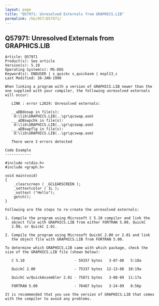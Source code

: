 ```yaml
---
layout: page
title: "Q57971: Unresolved Externals from GRAPHICS.LIB"
permalink: /kb/057/Q57971/
---
```


## Q57971: Unresolved Externals from GRAPHICS.LIB

	Article: Q57971
	Product(s): See article
	Version(s): 5.10
	Operating System(s): MS-DOS
	Keyword(s): ENDUSER | s_quickc s_quickasm | mspl13_c
	Last Modified: 26-JAN-1990
	
	When linking a program with a version of GRAPHICS.LIB newer than the
	one supplied with your compiler, the following unresolved externals
	will occur:
	
	   LINK : error L2029: Unresolved externals:
	
	   __aDBdoswp in file(s):
	    d:\lib\GRAPHICS.LIB(..\gr\qcswap.asm)
	   ___aDBswpchk in file(s):
	    d:\lib\GRAPHICS.LIB(..\gr\qcswap.asm)
	   ___aDBswpflg in file(s):
	    d:\lib\GRAPHICS.LIB(..\gr\qcswap.asm)
	
	   There were 3 errors detected
	
	Code Example
	------------
	
	#include <stdio.h>
	#include <graph.h>
	
	void main(void)
	{
	    _clearscreen ( _GCLEARSCREEN );
	    _settextcolor ( 1L );
	    _outtext ("Hello");
	    getch();
	}
	
	Following are the steps to re-create the unresolved externals:
	
	1. Compile the program using Microsoft C 5.10 compiler and link the
	   object file with GRAPHICS.LIB from either FORTRAN 5.00, QuickC
	   2.00, or QuickC 2.01.
	
	2. Compile the program using Microsoft QuickC 2.00 or 2.01 and link
	   the object file with GRAPHICS.LIB from FORTRAN 5.00.
	
	To determine which GRAPHICS.LIB came with which package, check the
	size of the GRAPHICS.LIB file (shown below):
	
	   C 5.10                       - 59357 bytes   3-07-88   5:10a
	
	   QuickC 2.00                  - 75337 bytes  12-13-88  10:19a
	
	   QuickC w/QuickAssembler 2.01 - 75871 bytes   3-08-89  11:17a
	
	   FORTRAN 5.00                 - 76467 bytes   3-24-89   8:56p
	
	It is recommended that you use the version of GRAPHICS.LIB that comes
	with the compiler to avoid any problems.

